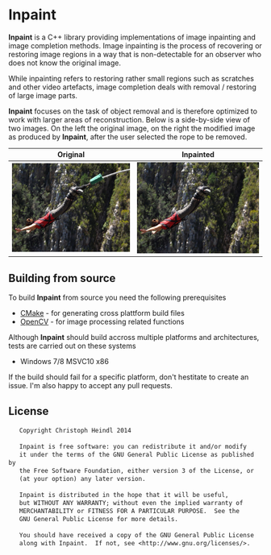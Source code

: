 # Inpaint

**Inpaint** is a C++ library providing implementations of image inpainting and image completion methods. Image inpainting is the process of recovering or restoring image regions in a way that is non-detectable for an observer who does not know the original image. 

While inpainting refers to restoring rather small regions such as scratches and other video artefacts, image completion deals with removal / restoring of large image parts.

**Inpaint** focuses on the task of object removal and is therefore optimized to work with larger areas of reconstruction. Below is a side-by-side view of two images. On the left the original image, on the right the modified image as produced by **Inpaint**, after the user selected the rope to be removed.

| Original        | Inpainted     |
| :-------------: |:-------------:|
| ![Original Image](/photos/bungee.jpg?raw=true) | ![Inpainted image](/photos/bungee_criminisi.png?raw=true) |


## Building from source
To build **Inpaint** from source you need the following prerequisites
 - [CMake](www.cmake.org) - for generating cross plattform build files
 - [OpenCV](www.opencv.org) - for image processing related functions
 
Although **Inpaint** should build accross multiple platforms and architectures, tests are carried out on these systems
 - Windows 7/8 MSVC10 x86

If the build should fail for a specific platform, don't hestitate to create an issue. I'm also happy to accept any pull requests.

## License
```
   Copyright Christoph Heindl 2014

   Inpaint is free software: you can redistribute it and/or modify
   it under the terms of the GNU General Public License as published by
   the Free Software Foundation, either version 3 of the License, or
   (at your option) any later version.
   
   Inpaint is distributed in the hope that it will be useful,
   but WITHOUT ANY WARRANTY; without even the implied warranty of
   MERCHANTABILITY or FITNESS FOR A PARTICULAR PURPOSE.  See the
   GNU General Public License for more details.
   
   You should have received a copy of the GNU General Public License
   along with Inpaint.  If not, see <http://www.gnu.org/licenses/>.
```
